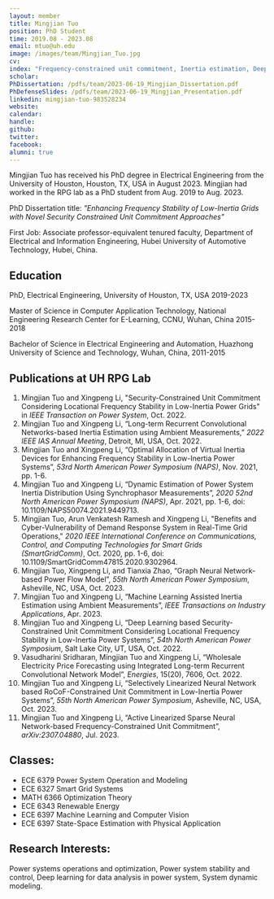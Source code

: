 ```yaml
---
layout: member
title: Mingjian Tuo
position: PhD Student
time: 2019.08 - 2023.08
email: mtuo@uh.edu
image: /images/team/Mingjian_Tuo.jpg
cv: 
index: "Frequency-constrained unit commitment, Inertia estimation, Deep learning"
scholar: 
PhDissertation: /pdfs/team/2023-06-19_Mingjian_Dissertation.pdf
PhDefenseSlides: /pdfs/team/2023-06-19_Mingjian_Presentation.pdf
linkedin: mingjian-tuo-983528234
website: 
calendar: 
handle: 
github: 
twitter: 
facebook: 
alumni: true
---
```


Mingjian Tuo has received his PhD degree in Electrical Engineering from the University of Houston, Houston, TX, USA in August 2023. Mingjian had worked in the RPG lab as a PhD student from Aug. 2019 to Aug. 2023.

PhD Dissertation title: *"Enhancing Frequency Stability of Low-Inertia Grids with Novel Security Constrained Unit Commitment Approaches"*

First Job: Associate professor-equivalent tenured faculty, Department of Electrical and Information Engineering, Hubei University of Automotive Technology, Hubei, China.

## Education

PhD, Electrical Engineering, University of Houston, TX, USA 2019-2023

Master of Science in Computer Application Technology, National Engineering Research Center for E-Learning, CCNU, Wuhan, China 2015-2018

Bachelor of Science in Electrical Engineering and Automation, Huazhong University of Science and Technology, Wuhan, China, 2011-2015


## Publications at UH RPG Lab 
1. Mingjian Tuo and Xingpeng Li, "Security-Constrained Unit Commitment Considering Locational Frequency Stability in Low-Inertia Power Grids" in *IEEE Transaction on Power System*, Oct. 2022.
2. Mingjian Tuo and Xingpeng Li, “Long-term Recurrent Convolutional Networks-based Inertia Estimation using Ambient Measurements,” *2022 IEEE IAS Annual Meeting*, Detroit, MI, USA, Oct. 2022.
3. Mingjian Tuo and Xingpeng Li, “Optimal Allocation of Virtual Inertia Devices for Enhancing Frequency Stability in Low-Inertia Power Systems”, *53rd North American Power Symposium (NAPS)*, Nov. 2021, pp. 1-6.
4. Mingjian Tuo and Xingpeng Li, “Dynamic Estimation of Power System Inertia Distribution Using Synchrophasor Measurements”,  *2020 52nd North American Power Symposium (NAPS)*, Apr. 2021, pp. 1-6, doi: 10.1109/NAPS50074.2021.9449713.
5. Mingjian Tuo, Arun Venkatesh Ramesh and Xingpeng Li, "Benefits and Cyber-Vulnerability of Demand Response System in Real-Time Grid Operations," *2020 IEEE International Conference on Communications, Control, and Computing Technologies for Smart Grids (SmartGridComm)*, Oct. 2020, pp. 1-6, doi: 10.1109/SmartGridComm47815.2020.9302964.
6. Mingjian Tuo, Xingpeng Li, and Tianxia Zhao, “Graph Neural Network-based Power Flow Model”, *55th North American Power Symposium*, Asheville, NC, USA, Oct. 2023.
7. Mingjian Tuo and Xingpeng Li, “Machine Learning Assisted Inertia Estimation using Ambient Measurements”, *IEEE Transactions on Industry Applications*, Apr. 2023.
8. Mingjian Tuo and Xingpeng Li, “Deep Learning based Security-Constrained Unit Commitment Considering Locational Frequency Stability in Low-Inertia Power Systems”, *54th North American Power Symposium*, Salt Lake City, UT, USA, Oct. 2022.
9. Vasudharini Sridharan, Mingjian Tuo and Xingpeng Li, “Wholesale Electricity Price Forecasting using Integrated Long-term Recurrent Convolutional Network Model”, *Energies*, 15(20), 7606, Oct. 2022.
10. Mingjian Tuo and Xingpeng Li, “Selectively Linearized Neural Network based RoCoF-Constrained Unit Commitment in Low-Inertia Power Systems”, *55th North American Power Symposium*, Asheville, NC, USA, Oct. 2023.
11. Mingjian Tuo and Xingpeng Li, “Active Linearized Sparse Neural Network-based Frequency-Constrained Unit Commitment”, *arXiv:2307.04880*, Jul. 2023.


## Classes:
* ECE 6379 Power System Operation and Modeling
* ECE 6327 Smart Grid Systems
* MATH 6366 Optimization Theory
* ECE 6343 Renewable Energy
* ECE 6397 Machine Learning and Computer Vision
* ECE 6397 State-Space Estimation with Physical Application

## Research Interests:
Power systems operations and optimization, Power system stability and control, Deep learning for data analysis in power system, System dynamic modeling.